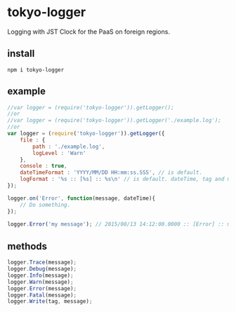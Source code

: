 # tokyo-logger
Logging with JST Clock for the PaaS on foreign regions.

## install
    npm i tokyo-logger

## example
```js
//var logger = (require('tokyo-logger')).getLogger();
//or
//var logger = (require('tokyo-logger')).getLogger('./example.log');
//or
var logger = (require('tokyo-logger')).getLogger({
	file : {
		path : './example.log',
		logLevel : 'Warn'
	},
	console : true,
	dateTimeFormat : 'YYYY/MM/DD HH:mm:ss.SSS', // is default.
	logFormat : '%s :: [%s] :: %s\n' // is default. dateTime, tag and message.
});

logger.on('Error', function(message, dateTime){
    // Do something.
});
    
logger.Error('my message'); // 2015/08/13 14:12:00.0000 :: [Error] :: my message
```
## methods
```js
logger.Trace(message);
logger.Debug(message);
logger.Info(message);
logger.Warn(message);
logger.Error(message);
logger.Fatal(message);
logger.Write(tag, message);
```
